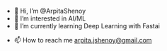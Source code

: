 - 👋 Hi, I’m @ArpitaShenoy
- 👀 I’m interested in AI/ML
- 🌱 I’m currently learning Deep Learning with Fastai
<!-- - 💞️ I’m looking to collaborate on ... -->
- 📫 How to reach me arpita.jshenoy@gmail.com

<!---
ArpitaShenoy/ArpitaShenoy is a ✨ special ✨ repository because its `README.md` (this file) appears on your GitHub profile.
You can click the Preview link to take a look at your changes.
--->
